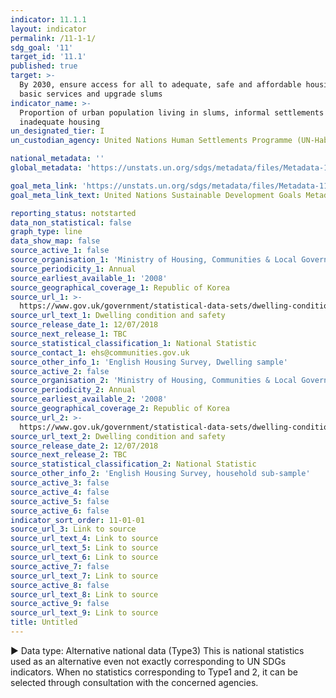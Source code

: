 ```yaml
---
indicator: 11.1.1
layout: indicator
permalink: /11-1-1/
sdg_goal: '11'
target_id: '11.1'
published: true
target: >-
  By 2030, ensure access for all to adequate, safe and affordable housing and
  basic services and upgrade slums
indicator_name: >-
  Proportion of urban population living in slums, informal settlements or
  inadequate housing
un_designated_tier: I
un_custodian_agency: United Nations Human Settlements Programme (UN-Habitat)

national_metadata: ''
global_metadata: 'https://unstats.un.org/sdgs/metadata/files/Metadata-11-01-01.pdf'

goal_meta_link: 'https://unstats.un.org/sdgs/metadata/files/Metadata-11-01-01.pdf'
goal_meta_link_text: United Nations Sustainable Development Goals Metadata (PDF 93.1 KB)

reporting_status: notstarted
data_non_statistical: false
graph_type: line
data_show_map: false
source_active_1: false
source_organisation_1: 'Ministry of Housing, Communities & Local Government'
source_periodicity_1: Annual
source_earliest_available_1: '2008'
source_geographical_coverage_1: Republic of Korea
source_url_1: >-
  https://www.gov.uk/government/statistical-data-sets/dwelling-condition-and-safety
source_url_text_1: Dwelling condition and safety
source_release_date_1: 12/07/2018
source_next_release_1: TBC
source_statistical_classification_1: National Statistic
source_contact_1: ehs@communities.gov.uk
source_other_info_1: 'English Housing Survey, Dwelling sample'
source_active_2: false
source_organisation_2: 'Ministry of Housing, Communities & Local Government'
source_periodicity_2: Annual
source_earliest_available_2: '2008'
source_geographical_coverage_2: Republic of Korea
source_url_2: >-
  https://www.gov.uk/government/statistical-data-sets/dwelling-condition-and-safety
source_url_text_2: Dwelling condition and safety
source_release_date_2: 12/07/2018
source_next_release_2: TBC
source_statistical_classification_2: National Statistic
source_other_info_2: 'English Housing Survey, household sub-sample'
source_active_3: false
source_active_4: false
source_active_5: false
source_active_6: false
indicator_sort_order: 11-01-01
source_url_3: Link to source
source_url_text_4: Link to source
source_url_text_5: Link to source
source_url_text_6: Link to source
source_active_7: false
source_url_text_7: Link to source
source_active_8: false
source_url_text_8: Link to source
source_active_9: false
source_url_text_9: Link to source
title: Untitled
---
```

▶ Data type: Alternative national data (Type3) This is national statistics used as an alternative even not exactly corresponding to UN SDGs indicators. When no statistics corresponding to Type1 and 2, it can be selected through consultation with the concerned agencies.
